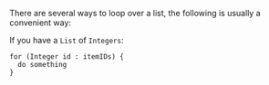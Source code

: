 There are several ways to loop over a list, the following is usually a convenient way:

If you have a `List` of `Integers`:

```
for (Integer id : itemIDs) {
  do something
}
```
